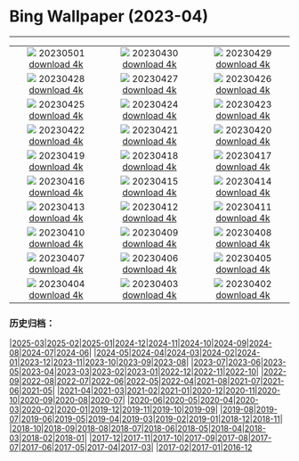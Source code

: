 # Bing Wallpaper (2023-04)
**************
| | | |
|:-:|:-:|:-:|
| ![](https://www.bing.com/th?id=OHR.LilyLaborDay_FR-FR3324597226_1920x1080.jpg) 20230501 [download 4k](https://www.bing.com/th?id=OHR.LilyLaborDay_FR-FR3324597226_UHD.jpg) | ![](https://www.bing.com/th?id=OHR.ExteriorPreservationHall_FR-FR8893416037_1920x1080.jpg) 20230430 [download 4k](https://www.bing.com/th?id=OHR.ExteriorPreservationHall_FR-FR8893416037_UHD.jpg) | ![](https://www.bing.com/th?id=OHR.JTNPMilkyWay_FR-FR2094769565_1920x1080.jpg) 20230429 [download 4k](https://www.bing.com/th?id=OHR.JTNPMilkyWay_FR-FR2094769565_UHD.jpg) |
| ![](https://www.bing.com/th?id=OHR.MariposaGrove_FR-FR4964975063_1920x1080.jpg) 20230428 [download 4k](https://www.bing.com/th?id=OHR.MariposaGrove_FR-FR4964975063_UHD.jpg) | ![](https://www.bing.com/th?id=OHR.SouthPadre_FR-FR1930161861_1920x1080.jpg) 20230427 [download 4k](https://www.bing.com/th?id=OHR.SouthPadre_FR-FR1930161861_UHD.jpg) | ![](https://www.bing.com/th?id=OHR.GHOAudubonDay_FR-FR1843319126_1920x1080.jpg) 20230426 [download 4k](https://www.bing.com/th?id=OHR.GHOAudubonDay_FR-FR1843319126_UHD.jpg) |
| ![](https://www.bing.com/th?id=OHR.AdelieWPD_FR-FR1082449253_1920x1080.jpg) 20230425 [download 4k](https://www.bing.com/th?id=OHR.AdelieWPD_FR-FR1082449253_UHD.jpg) | ![](https://www.bing.com/th?id=OHR.FranconianWineCellar_FR-FR1735465864_1920x1080.jpg) 20230424 [download 4k](https://www.bing.com/th?id=OHR.FranconianWineCellar_FR-FR1735465864_UHD.jpg) | ![](https://www.bing.com/th?id=OHR.StuttgartPublicLibrary_FR-FR1520907172_1920x1080.jpg) 20230423 [download 4k](https://www.bing.com/th?id=OHR.StuttgartPublicLibrary_FR-FR1520907172_UHD.jpg) |
| ![](https://www.bing.com/th?id=OHR.EarthDayFox_FR-FR1316341314_1920x1080.jpg) 20230422 [download 4k](https://www.bing.com/th?id=OHR.EarthDayFox_FR-FR1316341314_UHD.jpg) | ![](https://www.bing.com/th?id=OHR.Gevaudan_FR-FR8210514398_1920x1080.jpg) 20230421 [download 4k](https://www.bing.com/th?id=OHR.Gevaudan_FR-FR8210514398_UHD.jpg) | ![](https://www.bing.com/th?id=OHR.EuropeFromISS_FR-FR7164814523_1920x1080.jpg) 20230420 [download 4k](https://www.bing.com/th?id=OHR.EuropeFromISS_FR-FR7164814523_UHD.jpg) |
| ![](https://www.bing.com/th?id=OHR.BourgesFestival_FR-FR2048973185_1920x1080.jpg) 20230419 [download 4k](https://www.bing.com/th?id=OHR.BourgesFestival_FR-FR2048973185_UHD.jpg) | ![](https://www.bing.com/th?id=OHR.MPPUnesco_FR-FR1894243238_1920x1080.jpg) 20230418 [download 4k](https://www.bing.com/th?id=OHR.MPPUnesco_FR-FR1894243238_UHD.jpg) | ![](https://www.bing.com/th?id=OHR.OneThousandSprings_FR-FR4920641576_1920x1080.jpg) 20230417 [download 4k](https://www.bing.com/th?id=OHR.OneThousandSprings_FR-FR4920641576_UHD.jpg) |
| ![](https://www.bing.com/th?id=OHR.KiteDay_FR-FR4632887565_1920x1080.jpg) 20230416 [download 4k](https://www.bing.com/th?id=OHR.KiteDay_FR-FR4632887565_UHD.jpg) | ![](https://www.bing.com/th?id=OHR.LorenzoQuinn_FR-FR4354643719_1920x1080.jpg) 20230415 [download 4k](https://www.bing.com/th?id=OHR.LorenzoQuinn_FR-FR4354643719_UHD.jpg) | ![](https://www.bing.com/th?id=OHR.RedSeaStars_FR-FR2021309863_1920x1080.jpg) 20230414 [download 4k](https://www.bing.com/th?id=OHR.RedSeaStars_FR-FR2021309863_UHD.jpg) |
| ![](https://www.bing.com/th?id=OHR.PhloxSubulata_FR-FR5943147145_1920x1080.jpg) 20230413 [download 4k](https://www.bing.com/th?id=OHR.PhloxSubulata_FR-FR5943147145_UHD.jpg) | ![](https://www.bing.com/th?id=OHR.TaiwanYuhina_FR-FR2118371198_1920x1080.jpg) 20230412 [download 4k](https://www.bing.com/th?id=OHR.TaiwanYuhina_FR-FR2118371198_UHD.jpg) | ![](https://www.bing.com/th?id=OHR.MossyGrottoFalls_FR-FR1725636613_1920x1080.jpg) 20230411 [download 4k](https://www.bing.com/th?id=OHR.MossyGrottoFalls_FR-FR1725636613_UHD.jpg) |
| ![](https://www.bing.com/th?id=OHR.BirdcountAllen_FR-FR2812339598_1920x1080.jpg) 20230410 [download 4k](https://www.bing.com/th?id=OHR.BirdcountAllen_FR-FR2812339598_UHD.jpg) | ![](https://www.bing.com/th?id=OHR.LithuanianEggs_FR-FR2514564063_1920x1080.jpg) 20230409 [download 4k](https://www.bing.com/th?id=OHR.LithuanianEggs_FR-FR2514564063_UHD.jpg) | ![](https://www.bing.com/th?id=OHR.NIrelandGiants_FR-FR2334244972_1920x1080.jpg) 20230408 [download 4k](https://www.bing.com/th?id=OHR.NIrelandGiants_FR-FR2334244972_UHD.jpg) |
| ![](https://www.bing.com/th?id=OHR.KitsAspen_FR-FR1550536661_1920x1080.jpg) 20230407 [download 4k](https://www.bing.com/th?id=OHR.KitsAspen_FR-FR1550536661_UHD.jpg) | ![](https://www.bing.com/th?id=OHR.ArizonaPinkMoon_FR-FR8317584588_1920x1080.jpg) 20230406 [download 4k](https://www.bing.com/th?id=OHR.ArizonaPinkMoon_FR-FR8317584588_UHD.jpg) | ![](https://www.bing.com/th?id=OHR.BlackGrouseLekking_FR-FR9040681909_1920x1080.jpg) 20230405 [download 4k](https://www.bing.com/th?id=OHR.BlackGrouseLekking_FR-FR9040681909_UHD.jpg) |
| ![](https://www.bing.com/th?id=OHR.RomanBridge_FR-FR9260461208_1920x1080.jpg) 20230404 [download 4k](https://www.bing.com/th?id=OHR.RomanBridge_FR-FR9260461208_UHD.jpg) | ![](https://www.bing.com/th?id=OHR.HonaunauNP_FR-FR9522792056_1920x1080.jpg) 20230403 [download 4k](https://www.bing.com/th?id=OHR.HonaunauNP_FR-FR9522792056_UHD.jpg) | ![](https://www.bing.com/th?id=OHR.ParisRunners_FR-FR1912252678_1920x1080.jpg) 20230402 [download 4k](https://www.bing.com/th?id=OHR.ParisRunners_FR-FR1912252678_UHD.jpg) |

### 历史归档：

|[2025-03](/../2025-03/2025-03.md)|[2025-02](/../2025-02/2025-02.md)|[2025-01](/../2025-01/2025-01.md)|[2024-12](/../2024-12/2024-12.md)|[2024-11](/../2024-11/2024-11.md)|[2024-10](/../2024-10/2024-10.md)|[2024-09](/../2024-09/2024-09.md)|[2024-08](/../2024-08/2024-08.md)|[2024-07](/../2024-07/2024-07.md)|[2024-06](/../2024-06/2024-06.md)|
|[2024-05](/../2024-05/2024-05.md)|[2024-04](/../2024-04/2024-04.md)|[2024-03](/../2024-03/2024-03.md)|[2024-02](/../2024-02/2024-02.md)|[2024-01](/../2024-01/2024-01.md)|[2023-12](/../2023-12/2023-12.md)|[2023-11](/../2023-11/2023-11.md)|[2023-10](/../2023-10/2023-10.md)|[2023-09](/../2023-09/2023-09.md)|[2023-08](/../2023-08/2023-08.md)|
|[2023-07](/../2023-07/2023-07.md)|[2023-06](/../2023-06/2023-06.md)|[2023-05](/../2023-05/2023-05.md)|[2023-04](/2023-04.md)|[2023-03](/../2023-03/2023-03.md)|[2023-02](/../2023-02/2023-02.md)|[2023-01](/../2023-01/2023-01.md)|[2022-12](/../2022-12/2022-12.md)|[2022-11](/../2022-11/2022-11.md)|[2022-10](/../2022-10/2022-10.md)|
|[2022-09](/../2022-09/2022-09.md)|[2022-08](/../2022-08/2022-08.md)|[2022-07](/../2022-07/2022-07.md)|[2022-06](/../2022-06/2022-06.md)|[2022-05](/../2022-05/2022-05.md)|[2022-04](/../2022-04/2022-04.md)|[2021-08](/../2021-08/2021-08.md)|[2021-07](/../2021-07/2021-07.md)|[2021-06](/../2021-06/2021-06.md)|[2021-05](/../2021-05/2021-05.md)|
|[2021-04](/../2021-04/2021-04.md)|[2021-03](/../2021-03/2021-03.md)|[2021-02](/../2021-02/2021-02.md)|[2021-01](/../2021-01/2021-01.md)|[2020-12](/../2020-12/2020-12.md)|[2020-11](/../2020-11/2020-11.md)|[2020-10](/../2020-10/2020-10.md)|[2020-09](/../2020-09/2020-09.md)|[2020-08](/../2020-08/2020-08.md)|[2020-07](/../2020-07/2020-07.md)|
|[2020-06](/../2020-06/2020-06.md)|[2020-05](/../2020-05/2020-05.md)|[2020-04](/../2020-04/2020-04.md)|[2020-03](/../2020-03/2020-03.md)|[2020-02](/../2020-02/2020-02.md)|[2020-01](/../2020-01/2020-01.md)|[2019-12](/../2019-12/2019-12.md)|[2019-11](/../2019-11/2019-11.md)|[2019-10](/../2019-10/2019-10.md)|[2019-09](/../2019-09/2019-09.md)|
|[2019-08](/../2019-08/2019-08.md)|[2019-07](/../2019-07/2019-07.md)|[2019-06](/../2019-06/2019-06.md)|[2019-05](/../2019-05/2019-05.md)|[2019-04](/../2019-04/2019-04.md)|[2019-03](/../2019-03/2019-03.md)|[2019-02](/../2019-02/2019-02.md)|[2019-01](/../2019-01/2019-01.md)|[2018-12](/../2018-12/2018-12.md)|[2018-11](/../2018-11/2018-11.md)|
|[2018-10](/../2018-10/2018-10.md)|[2018-09](/../2018-09/2018-09.md)|[2018-08](/../2018-08/2018-08.md)|[2018-07](/../2018-07/2018-07.md)|[2018-06](/../2018-06/2018-06.md)|[2018-05](/../2018-05/2018-05.md)|[2018-04](/../2018-04/2018-04.md)|[2018-03](/../2018-03/2018-03.md)|[2018-02](/../2018-02/2018-02.md)|[2018-01](/../2018-01/2018-01.md)|
|[2017-12](/../2017-12/2017-12.md)|[2017-11](/../2017-11/2017-11.md)|[2017-10](/../2017-10/2017-10.md)|[2017-09](/../2017-09/2017-09.md)|[2017-08](/../2017-08/2017-08.md)|[2017-07](/../2017-07/2017-07.md)|[2017-06](/../2017-06/2017-06.md)|[2017-05](/../2017-05/2017-05.md)|[2017-04](/../2017-04/2017-04.md)|[2017-03](/../2017-03/2017-03.md)|
|[2017-02](/../2017-02/2017-02.md)|[2017-01](/../2017-01/2017-01.md)|[2016-12](/../2016-12/2016-12.md)